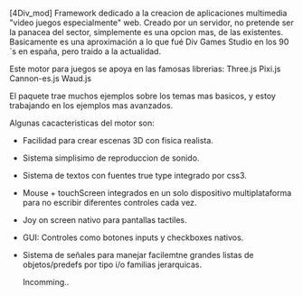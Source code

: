 [4Div_mod]
Framework dedicado a la creacion de aplicaciones multimedia "video juegos especialmente" web.
Creado por un servidor, no pretende ser la panacea del sector, simplemente es una opcion mas, de las existentes.
Basicamente es una aproximación a lo que fué Div Games Studio en los 90´s en españa, pero traido a la actualidad.

Este motor para juegos se apoya en las famosas librerias:
 Three.js
 Pixi.js
 Cannon-es.js
 Waud.js

 El paquete trae muchos ejemplos sobre los temas mas basicos, y estoy trabajando en los ejemplos mas avanzados.

 Algunas cacacteristicas del motor son:
 - Facilidad para crear escenas 3D con fisica realista.
 - Sistema simplisimo de reproduccion de sonido.
 - Sistema de textos con fuentes true type integrado por css3.
 - Mouse + touchScreen integrados en un solo dispositivo multiplataforma para no escribir diferentes controles cada vez.
 - Joy on screen nativo para pantallas tactiles.
 - GUI: Controles como botones inputs y checkboxes nativos.
 - Sistema de señales para manejar facilemtne grandes listas de objetos/predefs por tipo i/o familias jerarquicas.

   Incomming..
